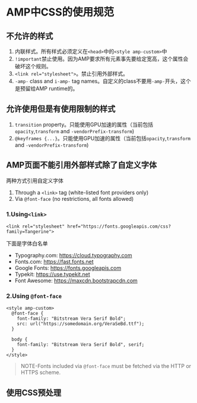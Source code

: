 # AMP中CSS的使用规范
## 不允许的样式
1. 内联样式。所有样式必须定义在`<head>`中的`<style amp-custom>`中
2. `!important`禁止使用。因为AMP要求所有元素事先要给定宽高，这个属性会破坏这个规则。
3. `<link rel="stylesheet">`。禁止引用外部样式。
4. `-amp-` class and `i-amp-` tag names。自定义的class不要用`-amp-`开头，这个是预留给AMP runtime的。
## 允许使用但是有使用限制的样式
1. `transition` property。只能使用GPU加速的属性（当前包括`opacity`,`transform` and `-vendorPrefix-transform`)
2. `@keyframes {...}`。只能使用GPU加速的属性（当前包括`opacity`,`transform` and `-vendorPrefix-transform`)
## AMP页面不能引用外部样式除了自定义字体
两种方式引用自定义字体  

1. Through a `<link>` tag (white-listed font providers only)
2. Via `@font-face` (no restrictions, all fonts allowed)
### 1.Using`<link>`
	<link rel="stylesheet" href="https://fonts.googleapis.com/css?family=Tangerine">
下面是字体白名单
  
* Typography.com: https://cloud.typography.com
* Fonts.com: https://fast.fonts.net
* Google Fonts: https://fonts.googleapis.com
* Typekit: https://use.typekit.net
* Font Awesome: https://maxcdn.bootstrapcdn.com
### 2.Using `@font-face`
	<style amp-custom>
	  @font-face {
	    font-family: "Bitstream Vera Serif Bold";
	    src: url("https://somedomain.org/VeraSeBd.ttf");
	  }
	
	  body {
	    font-family: "Bitstream Vera Serif Bold", serif;
	  }
	</style>
>NOTE-Fonts included via `@font-face` must be fetched via the HTTP or HTTPS scheme.
## 使用CSS预处理

